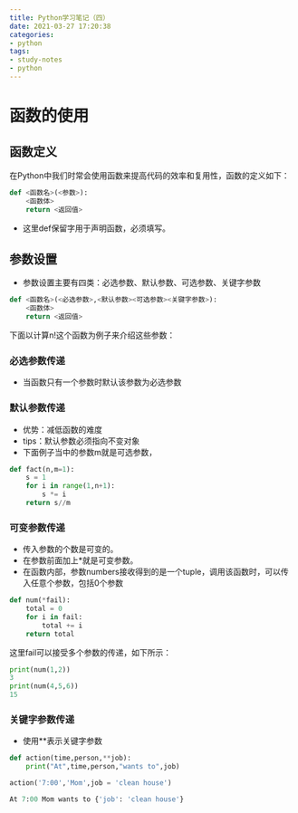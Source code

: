 ```yaml
---
title: Python学习笔记（四）
date: 2021-03-27 17:20:38
categories:
- python
tags:
- study-notes
- python
---
```


# 函数的使用

## 函数定义

在Python中我们时常会使用函数来提高代码的效率和复用性，函数的定义如下：
```python
def <函数名>(<参数>):
    <函数体>
    return <返回值>
```
* 这里def保留字用于声明函数，必须填写。

## 参数设置

* 参数设置主要有四类：必选参数、默认参数、可选参数、关键字参数

```python
def <函数名>(<必选参数>,<默认参数><可选参数><关键字参数>):
    <函数体>
    return <返回值>
```
下面以计算n!这个函数为例子来介绍这些参数：

### 必选参数传递

* 当函数只有一个参数时默认该参数为必选参数

### 默认参数传递

* 优势：减低函数的难度
* tips：默认参数必须指向不变对象
* 下面例子当中的参数m就是可选参数，
```python
def fact(n,m=1):
    s = 1
    for i in range(1,n+1):
        s *= i
    return s//m
```

### 可变参数传递

* 传入参数的个数是可变的。
* 在参数前面加上*就是可变参数。
* 在函数内部，参数numbers接收得到的是一个tuple，调用该函数时，可以传入任意个参数，包括0个参数
```python
def num(*fail):
    total = 0
    for i in fail:
        total += i
    return total
```
这里fail可以接受多个参数的传递，如下所示：
```python
print(num(1,2))
3
print(num(4,5,6))
15
```

### 关键字参数传递

* 使用**表示关键字参数
```python
def action(time,person,**job):
    print("At",time,person,"wants to",job)

action('7:00','Mom',job = 'clean house')

At 7:00 Mom wants to {'job': 'clean house'}
```

